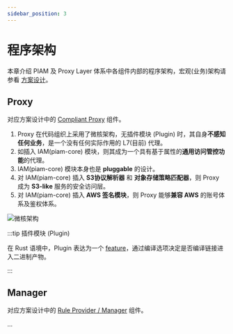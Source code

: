 ```yaml
---
sidebar_position: 3
---
```


# 程序架构

本章介绍 PIAM 及 Proxy Layer 体系中各组件内部的程序架构，宏观(业务)架构请参看 [方案设计](/docs/developer/design/intro#宏观架构)。

## Proxy

对应方案设计中的 [Compliant Proxy](/docs/developer/design/intro#概念定义) 组件。

1. Proxy 在代码组织上采用了微核架构，无插件模块 (Plugin) 时，其自身**不感知任何业务**，是一个没有任何实际作用的 L7(目前) 代理。
2. 如插入 IAM(piam-core) 模块，则其成为一个具有基于属性的**通用访问管控功能**的代理。
3. IAM(piam-core) 模块本身也是 **pluggable** 的设计。
4. 对 IAM(piam-core) 插入 **S3协议解析器** 和 **对象存储策略匹配器**，则 Proxy 成为 **S3-like** 服务的安全访问层。
5. 对 IAM(piam-core) 插入 **AWS 签名模块**，则 Proxy 能够**兼容 AWS** 的账号体系及鉴权体系。

![微核架构](/img/microkernel-architecture.png)

:::tip 插件模块 (Plugin)

在 Rust 语境中，Plugin 表达为一个 [feature](https://doc.rust-lang.org/cargo/reference/features.html)，通过编译选项决定是否编译链接进入二进制产物。

:::

## Manager

对应方案设计中的 [Rule Provider / Manager](/docs/developer/design/intro#概念定义) 组件。

...
